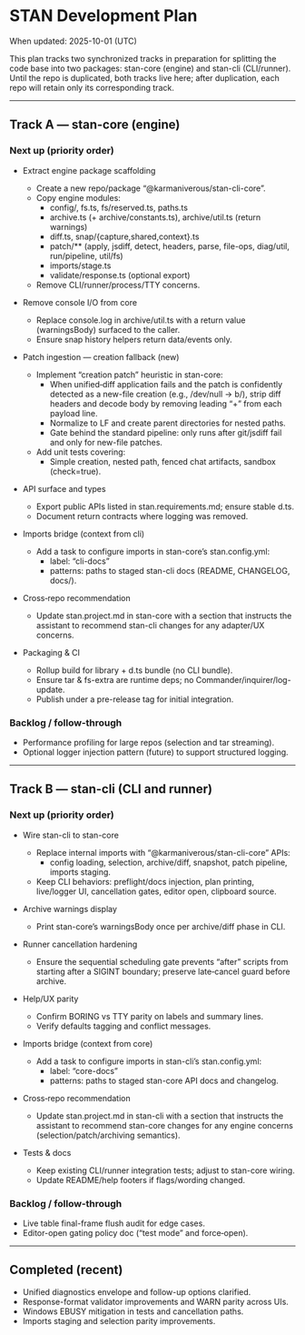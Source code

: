 # STAN Development Plan

When updated: 2025-10-01 (UTC)

This plan tracks two synchronized tracks in preparation for splitting the code base into two packages: stan-core (engine) and stan-cli (CLI/runner). Until the repo is duplicated, both tracks live here; after duplication, each repo will retain only its corresponding track.

---

## Track A — stan-core (engine)

### Next up (priority order)

- Extract engine package scaffolding
  - Create a new repo/package “@karmaniverous/stan-cli-core”.
  - Copy engine modules:
    - config/, fs.ts, fs/reserved.ts, paths.ts
    - archive.ts (+ archive/constants.ts), archive/util.ts (return warnings)
    - diff.ts, snap/{capture,shared,context}.ts
    - patch/\*\* (apply, jsdiff, detect, headers, parse, file-ops, diag/util, run/pipeline, util/fs)
    - imports/stage.ts
    - validate/response.ts (optional export)
  - Remove CLI/runner/process/TTY concerns.

- Remove console I/O from core
  - Replace console.log in archive/util.ts with a return value (warningsBody) surfaced to the caller.
  - Ensure snap history helpers return data/events only.

- Patch ingestion — creation fallback (new)
  - Implement “creation patch” heuristic in stan-core:
    - When unified‑diff application fails and the patch is confidently detected as a new-file creation (e.g., /dev/null → b/<path>), strip diff headers and decode body by removing leading “+” from each payload line.
    - Normalize to LF and create parent directories for nested paths.
    - Gate behind the standard pipeline: only runs after git/jsdiff fail and only for new-file patches.
  - Add unit tests covering:
    - Simple creation, nested path, fenced chat artifacts, sandbox (check=true).

- API surface and types
  - Export public APIs listed in stan.requirements.md; ensure stable d.ts.
  - Document return contracts where logging was removed.

- Imports bridge (context from cli)
  - Add a task to configure imports in stan-core’s stan.config.yml:
    - label: “cli-docs”
    - patterns: paths to staged stan-cli docs (README, CHANGELOG, docs/).

- Cross‑repo recommendation
  - Update stan.project.md in stan-core with a section that instructs the assistant to recommend stan-cli changes for any adapter/UX concerns.

- Packaging & CI
  - Rollup build for library + d.ts bundle (no CLI bundle).
  - Ensure tar & fs-extra are runtime deps; no Commander/inquirer/log-update.
  - Publish under a pre-release tag for initial integration.

### Backlog / follow‑through

- Performance profiling for large repos (selection and tar streaming).
- Optional logger injection pattern (future) to support structured logging.

---

## Track B — stan-cli (CLI and runner)

### Next up (priority order)

- Wire stan-cli to stan-core
  - Replace internal imports with “@karmaniverous/stan-cli-core” APIs:
    - config loading, selection, archive/diff, snapshot, patch pipeline, imports staging.
  - Keep CLI behaviors: preflight/docs injection, plan printing, live/logger UI, cancellation gates, editor open, clipboard source.

- Archive warnings display
  - Print stan-core’s warningsBody once per archive/diff phase in CLI.

- Runner cancellation hardening
  - Ensure the sequential scheduling gate prevents “after” scripts from starting after a SIGINT boundary; preserve late‑cancel guard before archive.

- Help/UX parity
  - Confirm BORING vs TTY parity on labels and summary lines.
  - Verify defaults tagging and conflict messages.

- Imports bridge (context from core)
  - Add a task to configure imports in stan-cli’s stan.config.yml:
    - label: “core-docs”
    - patterns: paths to staged stan-core API docs and changelog.

- Cross‑repo recommendation
  - Update stan.project.md in stan-cli with a section that instructs the assistant to recommend stan-core changes for any engine concerns (selection/patch/archiving semantics).

- Tests & docs
  - Keep existing CLI/runner integration tests; adjust to stan-core wiring.
  - Update README/help footers if flags/wording changed.

### Backlog / follow‑through

- Live table final-frame flush audit for edge cases.
- Editor-open gating policy doc (“test mode” and force‑open).

---

## Completed (recent)

- Unified diagnostics envelope and follow-up options clarified.
- Response-format validator improvements and WARN parity across UIs.
- Windows EBUSY mitigation in tests and cancellation paths.
- Imports staging and selection parity improvements.

